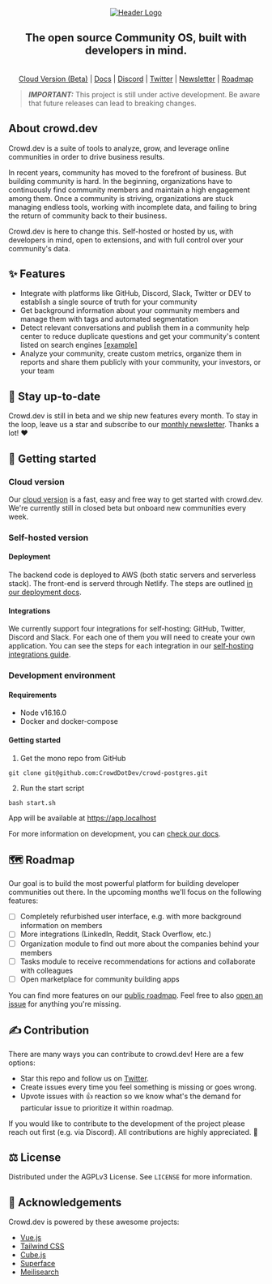 <!-- PROJECT LOGO -->
<p align="center">
  <a href="https://github.com/CrowdDotDev/crowd.dev">
    <img src="https://user-images.githubusercontent.com/41432658/180248099-7dd9d6b0-84d2-418a-946a-5c5a29aceffb.png" alt="Header Logo">

  </a>

  <h2 align="center">The open source Community OS, built with developers in mind.</h2>
  
  <p align="center">
    <br>
    <a href="https://crowd.dev/#waitlist">Cloud Version (Beta)</a>
    |
    <a href="https://docs.crowd.dev">Docs</a>
    |
    <a href="https://crowd.dev/discord">Discord</a>
    |
    <a href="https://crowd.dev/twitter">Twitter</a>
    |
    <a href="https://crowd.dev/newsletter">Newsletter</a>
    |
    <a href="https://crowd.dev/roadmap">Roadmap</a>
  </p>
</p>

<!-- BODY -->
> **_IMPORTANT:_** This project is still under active development. Be aware that future releases can lead to breaking changes.

## About crowd.dev

Crowd.dev is a suite of tools to analyze, grow, and leverage online communities in order to drive business results. 

In recent years, community has moved to the forefront of business. But building community is hard. In the beginning, organizations have to continuously find community members and maintain a high engagement among them. Once a community is striving, organizations are stuck managing endless tools, working with incomplete data, and failing to bring the return of community back to their business.

Crowd.dev is here to change this. Self-hosted or hosted by us, with developers in mind, open to extensions, and with full control over your community's data.

## ✨ Features
* Integrate with platforms like GitHub, Discord, Slack, Twitter or DEV to establish a single source of truth for your community
* Get background information about your community members and manage them with tags and automated segmentation
* Detect relevant conversations and publish them in a community help center to reduce duplicate questions and get your community's content listed on search engines <a href="https://open.crowd.dev/crowd">[example]</a>
* Analyze your community, create custom metrics, organize them in reports and share them publicly with your community, your investors, or your team

## 🔔 Stay up-to-date
Crowd.dev is still in beta and we ship new features every month. To stay in the loop, leave us a star and subscribe to our <a href="https://crowd.dev/newsletter">monthly newsletter</a>. Thanks a lot! ❤️

## 🚀 Getting started
### Cloud version
Our <a href="https://crowd.dev/#waitlist">cloud version</a> is a fast, easy and free way to get started with crowd.dev. We're currently still in closed beta but onboard new communities every week.

### Self-hosted version

#### Deployment

The backend code is deployed to AWS (both static servers and serverless stack). The front-end is serverd through Netlify. The steps are outlined [in our deployment docs](https://docs.crowd.dev/docs/deployment).

#### Integrations

We currently support four integrations for self-hosting: GitHub, Twitter, Discord and Slack. For each one of them you will need to create your own application. You can see the steps for each integration in our [self-hosting integrations guide](https://docs.crowd.dev/docs/self-hosting).

### Development environment

#### <a name="requirements">Requirements</a>
- Node v16.16.0 
- Docker and docker-compose

#### <a name="getting_started">Getting started</a>

1. Get the mono repo from GitHub

```
git clone git@github.com:CrowdDotDev/crowd-postgres.git
```

2. Run the start script
```
bash start.sh
```
App will be available at https://app.localhost

For more information on development, you can <a href="https://docs.crowd.dev/docs/local-development">check our docs</a>.

## 🗺️ Roadmap
Our goal is to build the most powerful platform for building developer communities out there. In the upcoming months we'll focus on the following features:
- [ ] Completely refurbished user interface, e.g. with more background information on members
- [ ] More integrations (LinkedIn, Reddit, Stack Overflow, etc.)
- [ ] Organization module to find out more about the companies behind your members
- [ ] Tasks module to receive recommendations for actions and collaborate with colleagues
- [ ] Open marketplace for community building apps

You can find more features on our [public roadmap](crowd.dev/roadmap). Feel free to also [open an issue](https://crowd.dev/open-an-issue) for anything you're missing.

## ✍️ Contribution
There are many ways you can contribute to crowd.dev! Here are a few options:

* Star this repo and follow us on <a href="https://crowd.dev/twitter">Twitter</a>.
* Create issues every time you feel something is missing or goes wrong.
* Upvote issues with 👍 reaction so we know what's the demand for particular issue to prioritize it within roadmap.

If you would like to contribute to the development of the project please reach out first (e.g. via Discord). All contributions are highly appreciated. 🙏

## ⚖️ License
Distributed under the AGPLv3 License. See `LICENSE` for more information.

## 💌 Acknowledgements
Crowd.dev is powered by these awesome projects:
* <a href="https://github.com/vuejs/vue">Vue.js</a>
* <a href="https://github.com/tailwindlabs/tailwindcss">Tailwind CSS</a>
* <a href="https://github.com/cube-js/cube.js">Cube.js</a>
* <a href="https://github.com/superfaceai/one-sdk-js">Superface</a>
* <a href="https://github.com/meilisearch/meilisearch">Meilisearch</a>
